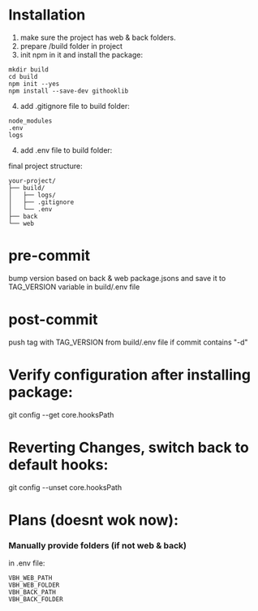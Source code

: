 # Installation
1. make sure the project has web & back folders.
2. prepare /build folder in project
3. init npm in it and install the package:
```
mkdir build
cd build 
npm init --yes
npm install --save-dev githooklib
```
4. add .gitignore file to build folder:
```
node_modules
.env
logs
```
4. add .env file to build folder:

final project structure:
```
your-project/
├── build/
│   ├── logs/
│   ├── .gitignore
│   └── .env
├── back
└── web
```

# pre-commit

bump version based on back & web package.jsons
and save it to TAG_VERSION variable in build/.env file

# post-commit

 push tag with TAG_VERSION from build/.env file
 if commit contains "-d"


# Verify configuration after installing package:
git config --get core.hooksPath

# Reverting Changes, switch back to default hooks:
git config --unset core.hooksPath



# Plans (doesnt wok now):

### Manually provide folders (if not web & back)
in .env file:
```
VBH_WEB_PATH
VBH_WEB_FOLDER
VBH_BACK_PATH
VBH_BACK_FOLDER
```
